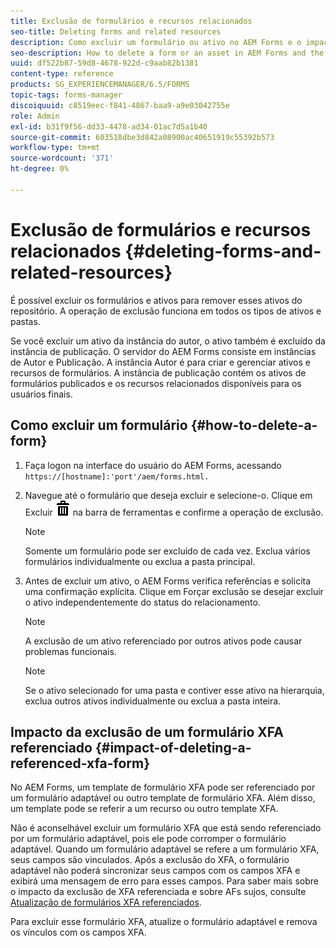 ```yaml
---
title: Exclusão de formulários e recursos relacionados
seo-title: Deleting forms and related resources
description: Como excluir um formulário ou ativo no AEM Forms e o impacto nos ativos referenciados e de referência e formulários XFA.
seo-description: How to delete a form or an asset in AEM Forms and the impact on referenced and referring assets and XFA forms.
uuid: df522b87-59d8-4678-922d-c9aab82b1381
content-type: reference
products: SG_EXPERIENCEMANAGER/6.5/FORMS
topic-tags: forms-manager
discoiquuid: c8519eec-f841-4867-baa9-a9e03042755e
role: Admin
exl-id: b31f9f56-dd33-4478-ad34-01ac7d5a1b40
source-git-commit: 603518dbe3d842a08900ac40651919c55392b573
workflow-type: tm+mt
source-wordcount: '371'
ht-degree: 0%

---
```


# Exclusão de formulários e recursos relacionados {#deleting-forms-and-related-resources}

É possível excluir os formulários e ativos para remover esses ativos do repositório. A operação de exclusão funciona em todos os tipos de ativos e pastas.

Se você excluir um ativo da instância do autor, o ativo também é excluído da instância de publicação. O servidor do AEM Forms consiste em instâncias de Autor e Publicação. A instância Autor é para criar e gerenciar ativos e recursos de formulários. A instância de publicação contém os ativos de formulários publicados e os recursos relacionados disponíveis para os usuários finais.

## Como excluir um formulário {#how-to-delete-a-form}

1. Faça logon na interface do usuário do AEM Forms, acessando `https://[hostname]:'port'/aem/forms.html.`
1. Navegue até o formulário que deseja excluir e selecione-o. Clique em Excluir ![aem6forms_delete2](assets/aem6forms_delete2.png) na barra de ferramentas e confirme a operação de exclusão.

   >[!NOTE]
   >
   >Somente um formulário pode ser excluído de cada vez. Exclua vários formulários individualmente ou exclua a pasta principal.

1. Antes de excluir um ativo, o AEM Forms verifica referências e solicita uma confirmação explícita. Clique em Forçar exclusão se desejar excluir o ativo independentemente do status do relacionamento.

   >[!NOTE]
   >
   >A exclusão de um ativo referenciado por outros ativos pode causar problemas funcionais.

   >[!NOTE]
   >
   >Se o ativo selecionado for uma pasta e contiver esse ativo na hierarquia, exclua outros ativos individualmente ou exclua a pasta inteira.

## Impacto da exclusão de um formulário XFA referenciado {#impact-of-deleting-a-referenced-xfa-form}

No AEM Forms, um template de formulário XFA pode ser referenciado por um formulário adaptável ou outro template de formulário XFA. Além disso, um template pode se referir a um recurso ou outro template XFA.

Não é aconselhável excluir um formulário XFA que está sendo referenciado por um formulário adaptável, pois ele pode corromper o formulário adaptável. Quando um formulário adaptável se refere a um formulário XFA, seus campos são vinculados. Após a exclusão do XFA, o formulário adaptável não poderá sincronizar seus campos com os campos XFA e exibirá uma mensagem de erro para esses campos. Para saber mais sobre o impacto da exclusão de XFA referenciada e sobre AFs sujos, consulte [Atualização de formulários XFA referenciados](/help/forms/using/get-xdp-pdf-documents-aem.md#p-updating-referenced-xfa-forms-p).

Para excluir esse formulário XFA, atualize o formulário adaptável e remova os vínculos com os campos XFA.
